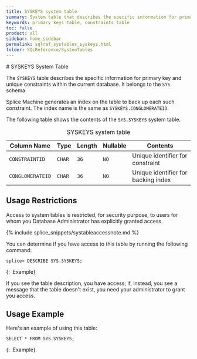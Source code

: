 ```yaml
---
title: SYSKEYS system table
summary: System table that describes the specific information for primary key and unique constraints within the current database.
keywords: primary keys table, constraints table
toc: false
product: all
sidebar: home_sidebar
permalink: sqlref_systables_syskeys.html
folder: SQLReference/SystemTables
---
```

<section>
<div class="TopicContent" data-swiftype-index="true" markdown="1">
# SYSKEYS System Table

The `SYSKEYS` table describes the specific information for primary key
and unique constraints within the current database. It belongs to the `SYS` schema.

Splice Machine generates an index on the table to back up each such
constraint. The index name is the same as `SYSKEYS.CONGLOMERATEID`.

The following table shows the contents of the `SYS.SYSKEYS` system table.

<table>
    <caption>SYSKEYS system table</caption>
    <col />
    <col />
    <col />
    <col />
    <col />
    <thead>
        <tr>
            <th>Column Name</th>
            <th>Type</th>
            <th>Length</th>
            <th>Nullable</th>
            <th>Contents</th>
        </tr>
    </thead>
    <tbody>
        <tr>
            <td><code>CONSTRAINTID</code></td>
            <td><code>CHAR</code></td>
            <td><code>36</code></td>
            <td><code>NO</code></td>
            <td>Unique identifier for constraint</td>
        </tr>
        <tr>
            <td><code>CONGLOMERATEID</code></td>
            <td><code>CHAR</code></td>
            <td><code>36</code></td>
            <td><code>NO</code></td>
            <td>Unique identifier for backing index</td>
        </tr>
    </tbody>
</table>

## Usage Restrictions

Access to system tables is restricted, for security purpose, to users for whom you Database Administrator has explicitly granted access.

{% include splice_snippets/systableaccessnote.md %}

You can determine if you have access to this table by running the following command:

```
splice> DESCRIBE SYS.SYSKEYS;
```
{: .Example}

If you see the table description, you have access; if, instead, you see a message that the table doesn't exist, you need your administrator to grant you access.

## Usage Example

Here's an example of using this table:

```
SELECT * FROM SYS.SYSKEYS;
```
{: .Example}

</div>
</section>

